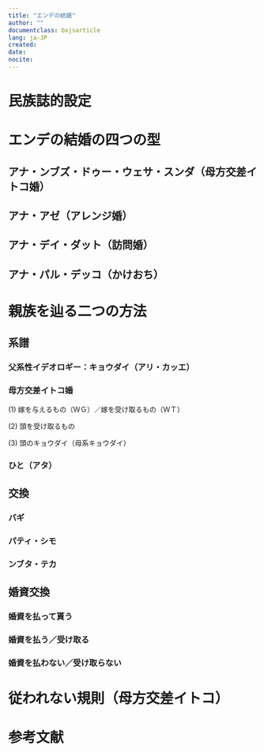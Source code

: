 ```yaml
---
title: "エンデの結婚"
author: ""
documentclass: bxjsarticle
lang: ja-JP
created:
date: 
nocite: 
---
```

    
# 民族誌的設定

# エンデの結婚の四つの型

## アナ・ンブズ・ドゥー・ウェサ・スンダ（母方交差イトコ婚）

## アナ・アゼ（アレンジ婚）

## アナ・デイ・ダット（訪問婚）

## アナ・パル・デッコ（かけおち）

# 親族を辿る二つの方法

## 系譜

### 父系性イデオロギー：キョウダイ（アリ・カッエ）

### 母方交差イトコ婚


(1) 嫁を与えるもの（ＷＧ）／嫁を受け取るもの（ＷＴ）



(2) 頭を受け取るもの



(3) 頭のキョウダイ（母系キョウダイ）


### ひと（アタ）

## 交換

### バギ

### パティ・シモ

### ンブタ・テカ

## 婚資交換

### 婚資を払って貰う

### 婚資を払う／受け取る

### 婚資を払わない／受け取らない

# 従われない規則（母方交差イトコ）

# 参考文献

